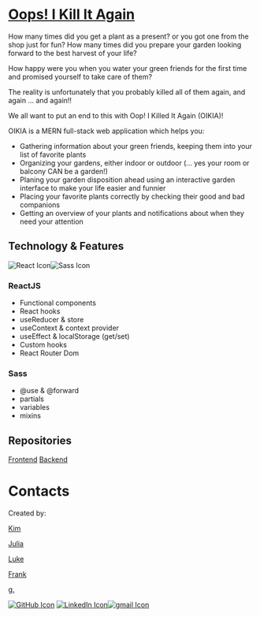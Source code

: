 # [Oops! I Kill It Again](https://github.com/laylaone22/OIKIA)

How many times did you get a plant as a present? or you got one from the shop just for fun?
How many times did you prepare your garden looking forward to the best harvest of your life?

How happy were you when you water your green friends for the first time and promised yourself to take care of them?

The reality is unfortunately that you probably killed all of them again, and again ... and again!!

We all want to put an end to this with Oop! I Killed It Again (OIKIA)!

OIKIA is a MERN full-stack web application which helps you:

- Gathering information about your green friends, keeping them into your list of favorite plants
- Organizing your gardens, either indoor or outdoor (... yes your room or balcony CAN be a garden!)
- Planing your garden disposition ahead using an interactive garden interface to make your life easier and funnier
- Placing your favorite plants correctly by checking their good and bad companions
- Getting an overview of your plants and notifications about when they need your attention

## Technology & Features

<img src="https://img.icons8.com/ios-filled/50/000000/react-native.png" alt="React Icon"/><img src="https://img.icons8.com/color/48/000000/sass.png" alt="Sass Icon"/>

### ReactJS

- Functional components
- React hooks
- useReducer & store
- useContext & context provider
- useEffect & localStorage (get/set)
- Custom hooks
- React Router Dom

### Sass

- @use & @forward
- partials
- variables
- mixins

## Repositories

[Frontend](https://github.com/laylaone22/OIKIA)
[Backend](https://github.com/laylaone22/OIKIA-backEnd)

# Contacts

Created by:

[Kim](#)

[Julia](#)

[Luke](#)

[Frank](#)

[g.](https://www.linkedin.com/in/giuliano-marco-montis/)

[<img src="https://img.icons8.com/clouds/100/000000/github.png" alt="GitHub Icon"/>](https://github.com/GiulianoMarcoMontis)
[<img src="https://img.icons8.com/clouds/100/000000/linkedin.png" alt="LinkedIn Icon"/>](https://www.linkedin.com/in/giuliano-marco-montis/)[<img src="https://img.icons8.com/clouds/100/000000/gmail-new.png" alt="gmail Icon"/>](mailto:giuliano.montis@gmail.com)
